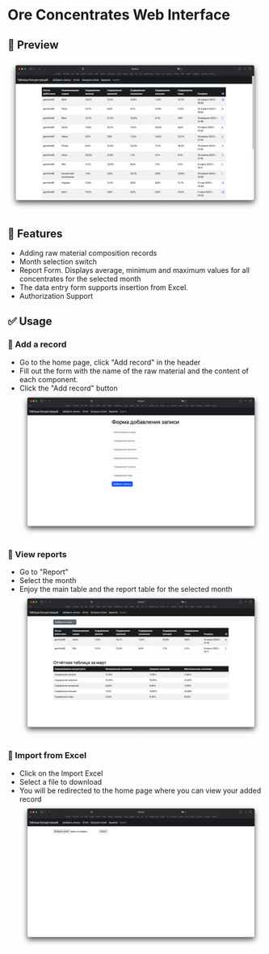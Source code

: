 # Ore Concentrates Web Interface

## 🔎 Preview
![](images/home.png)

## 🚀 Features

- Adding raw material composition records
- Month selection switch
- Report Form. Displays average, minimum and maximum values for all concentrates for the selected month
- The data entry form supports insertion from Excel. 
- Authorization Support

## ✅ Usage 

### 📝 Add a record
- Go to the home page, click "Add record" in the header
- Fill out the form with the name of the raw material and the content of each component.
- Click the "Add record" button
![](images/add_record.png)

### 👀 View reports
- Go to "Report"
- Select the month
- Enjoy the main table and the report table for the selected month
![](images/report.png)

### 📂 Import from Excel
- Click on the Import Excel
- Select a file to download
- You will be redirected to the home page where you can view your added record
![](images/add_excel_file.png)
